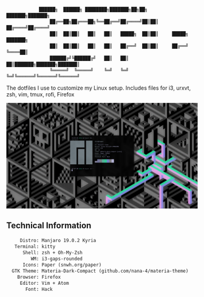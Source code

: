 
```
			██████╗  ██████╗ ████████╗███████╗██╗██╗     ███████╗███████╗
     			██╔══██╗██╔═══██╗╚══██╔══╝██╔════╝██║██║     ██╔════╝██╔════╝
     			██║  ██║██║   ██║   ██║   █████╗  ██║██║     █████╗  ███████╗
     			██║  ██║██║   ██║   ██║   ██╔══╝  ██║██║     ██╔══╝  ╚════██║
     			██████╔╝╚██████╔╝   ██║   ██║     ██║███████╗███████╗███████║
    			╚═════╝  ╚═════╝    ╚═╝   ╚═╝     ╚═╝╚══════╝╚══════╝╚══════╝
```                                                          

The dotfiles I use to customize my Linux setup. Includes files for i3, urxvt, zsh, vim, tmux, rofi, Firefox

![](screenshots/Apr-06-2020-13:57.png)

## Technical Information
```
     Distro: Manjaro 19.0.2 Kyria
   Terminal: kitty
      Shell: zsh + Oh-My-Zsh
         WM: i3-gaps-rounded
      Icons: Paper (snwh.org/paper)
  GTK Theme: Materia-Dark-Compact (github.com/nana-4/materia-theme)
    Browser: Firefox
     Editor: Vim + Atom
       Font: Hack
```
